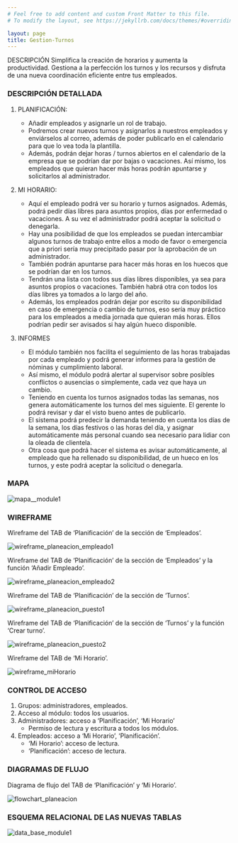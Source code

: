 ```yaml
---
# Feel free to add content and custom Front Matter to this file.
# To modify the layout, see https://jekyllrb.com/docs/themes/#overriding-theme-defaults

layout: page
title: Gestion-Turnos
---
```


DESCRIPCIÓN
Simplifica la creación de horarios y aumenta la productividad. Gestiona a la perfección los turnos y los recursos y disfruta de una nueva coordinación eficiente entre tus empleados.

### DESCRIPCIÓN DETALLADA

1. PLANIFICACIÓN:
	- Añadir empleados y asignarle un rol de trabajo.
    - Podremos crear nuevos turnos y asignarlos a nuestros empleados y enviárselos al correo, además de poder publicarlo en el calendario para que lo vea toda la plantilla. 
	- Además, podrán dejar horas / turnos abiertos en el calendario de la empresa que se podrían dar por bajas o vacaciones. Así mismo, los empleados que quieran hacer más horas podrán apuntarse y solicitarlos al administrador.

2. MI HORARIO:
	- Aquí el empleado podrá ver su horario y turnos asignados. Además, podrá pedir días libres para asuntos propios, días por enfermedad o vacaciones. A su vez el administrador podrá aceptar la solicitud o denegarla.
	- Hay una posibilidad de que los empleados se puedan intercambiar algunos turnos de trabajo entre ellos a modo de favor o emergencia que a priori sería muy precipitado pasar por la aprobación de un administrador.
	- También podrán apuntarse para hacer más horas en los huecos que se podrían dar en los turnos.
	- Tendrán una lista con todos sus días libres disponibles, ya sea para asuntos propios o vacaciones. También habrá otra con todos los días libres ya tomados a lo largo del año.
	- Además, los empleados podrán dejar por escrito su disponibilidad en caso de emergencia o cambio de turnos, eso sería muy práctico para los empleados a media jornada que quieran más horas. Ellos podrían pedir ser avisados si hay algún hueco disponible.

3. INFORMES
	- El módulo también nos facilita el seguimiento de las horas trabajadas por cada empleado y podrá generar informes para la gestión de nóminas y cumplimiento laboral.
	- Así mismo, el módulo podrá alertar al supervisor sobre posibles conflictos o ausencias o simplemente, cada vez que haya un cambio.
	- Teniendo en cuenta los turnos asignados todas las semanas, nos genera automáticamente los turnos del mes siguiente. El gerente lo podrá revisar y dar el visto bueno antes de publicarlo.
	- El sistema podrá predecir la demanda teniendo en cuenta los días de la semana, los días festivos o las horas del día, y asignar automáticamente más personal cuando sea necesario para lidiar con la oleada de clientela. 
    - Otra cosa que podrá hacer el sistema es avisar automáticamente, al empleado que ha rellenado su disponibilidad, de un hueco en los turnos, y este podrá aceptar la solicitud o denegarla.


### MAPA

![mapa__module1](img/mapa__module1.jpg)


### WIREFRAME

Wireframe del TAB de ‘Planificación’ de la sección de ‘Empleados’.

![wireframe_planeacion_empleado1](img/wireframe_planeacion_empleado1.jpg)

Wireframe del TAB de ‘Planificación’ de la sección de ‘Empleados’ y la función ‘Añadir Empleado’.

![wireframe_planeacion_empleado2](img/wireframe_planeacion_empleado2.jpg)

Wireframe del TAB de ‘Planificación’ de la sección de ‘Turnos’.

![wireframe_planeacion_puesto1](img/wireframe_planeacion_puesto1.jpg)

Wireframe del TAB de ‘Planificación’ de la sección de ‘Turnos’ y la función ‘Crear turno’.

![wireframe_planeacion_puesto2](img/wireframe_planeacion_puesto2.jpg)

Wireframe del TAB de ‘Mi Horario’.

![wireframe_miHorario](img/wireframe_miHorario.jpg)


### CONTROL DE ACCESO

1. Grupos: administradores, empleados.
2. Acceso al módulo: todos los usuarios.
3. Administradores: acceso a ‘Planificación’, ‘Mi Horario’ 
	- Permiso de lectura y escritura a todos los módulos.
4. Empleados: acceso a ‘Mi Horario’, ‘Planificación’.
	- ‘Mi Horario’: acceso de lectura.
	- ‘Planificación’: acceso de lectura.


### DIAGRAMAS DE FLUJO

Diagrama de flujo del TAB de ‘Planificación’ y ‘Mi Horario’.

![flowchart_planeacion](img/flowchart_planeacion.jpg)


### ESQUEMA RELACIONAL DE LAS NUEVAS TABLAS

![data_base_module1](img/data_base_module1.jpg)






